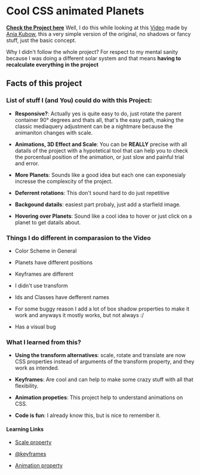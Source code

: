 # Cool CSS animated Planets

**[Check the Project here](https://github.com/Marffe/cool_css_planets/deployments/activity_log?environment=github-pages)**
Well, I do this while looking at this [Video](https://www.youtube.com/watch?v=6M-rZIukXy0&list=WL&index=1) made by [Ania Kubow](https://www.youtube.com/c/AniaKubów), this a very simple version of the original, no shadows or fancy stuff, just the basic concept.

Why I didn't follow the whole project? For respect to my mental sanity because I was doing a different solar system and that means **having to recalculate everything in the project**

## Facts of this project

### List of stuff I (and You) could do with this Project:

- **Responsive?**: Actually yes is quite easy to do, just rotate the parent container 90° degrees and thats all, that's the easy path, making the classic mediaquery adjustment can be a nightmare because the animaniton changes with scale.

- **Animations, 3D Effect and Scale**: You can be **REALLY** precise with all datails of the project with a hypotetical tool that can help you to check the porcentual position of the animation, or just slow and painful trial and error.

- **More Planets**: Sounds like a good idea but each one can exponesialy incresse the complexcity of the project.

- **Deferrent rotations**: This don't sound hard to do just repetitive

- **Backgound datails**: easiest part probaly, just add a starfield image.

- **Hovering over Planets**: Sound like a cool idea to hover or just click on a planet to get datails about.

### Things I do different in comparasion to the Video

- Color Scheme in General

- Planets have different positions

- Keyframes are different

- I didn't use transform

- Ids and Classes have defferent names

- For some buggy reason I add a lot of box shadow properties to make it work and anyways it mostly works, but not always :/

- Has a visual bug

### What I learned from this?

- **Using the transform alternatives**: scale, rotate and translate are now CSS properties instead of arguments of the transform property, and they work as intended.

- **Keyframes**: Are cool and can help to make some crazy stuff with all that flexibility.

- **Animation propeties**: This project help to understand animations on CSS.

- **Code is fun**: I already know this, but is nice to remember it.

#### Learning Links

- [Scale property](https://css-tricks.com/almanac/properties/s/scale/)

- [@keyframes](https://css-tricks.com/snippets/css/keyframe-animation-syntax/)

- [Animation property](https://css-tricks.com/almanac/properties/a/animation/)
